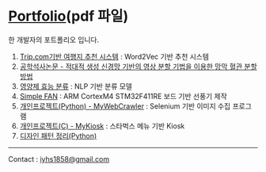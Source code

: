 # [Portfolio](Portfolio_윤희승.pdf)(pdf 파일)
한 개발자의 포트폴리오 입니다.

1. [Trip.com기반 여행지 추천 시스템](https://github.com/HeeSeungYoon/how_about_this_place) : Word2Vec 기반 추천 시스템
2. [공학석사논문 - 적대적 생성 신경망 기반의 영상 분할 기법을 이용한 망막 혈관 분할 방법](https://github.com/HeeSeungYoon/Heeseung-Yoon-Masterpaper)
3. [영양제 효능 분류](https://github.com/HeeSeungYoon/IntelCapsule) : NLP 기반 분류 모델 
4. [Simple FAN](https://github.com/HeeSeungYoon/SimpleFan) : ARM CortexM4 STM32F411RE 보드 기반 선풍기 제작 
5. [개인프로젝트(Python) - MyWebCrawler](https://github.com/HeeSeungYoon/MyWebCrawler) : Selenium 기반 이미지 수집 프로그램
6. [개인프로젝트(C) - MyKiosk](https://github.com/HeeSeungYoon/MyKiosk) : 스타벅스 메뉴 기반 Kiosk
7. [디자인 패턴 정리(Python)](https://github.com/HeeSeungYoon/DesignPattern)

---
Contact : <iyhs1858@gmail.com> 
